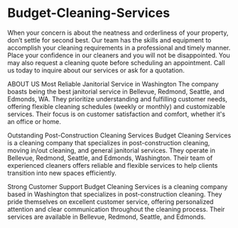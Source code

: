 # Budget-Cleaning-Services
When your concern is about the neatness and orderliness of your property, don’t settle for second best. Our team has the skills and equipment to accomplish your cleaning requirements in a professional and timely manner. Place your confidence in our cleaners and you will not be disappointed. You may also request a cleaning quote before scheduling an appointment. Call us today to inquire about our services or ask for a quotation.

ABOUT US
Most Reliable Janitorial Service in Washington
The company boasts being the best janitorial service in Bellevue, Redmond, Seattle, and Edmonds, WA. They prioritize understanding and fulfilling customer needs, offering flexible cleaning schedules (weekly or monthly) and customizable services. Their focus is on customer satisfaction and comfort, whether it's an office or home.

Outstanding Post-Construction Cleaning Services
Budget Cleaning Services is a cleaning company that specializes in post-construction cleaning, moving in/out cleaning, and general janitorial services. They operate in Bellevue, Redmond, Seattle, and Edmonds, Washington. Their team of experienced cleaners offers reliable and flexible services to help clients transition into new spaces efficiently.

Strong Customer Support
Budget Cleaning Services is a cleaning company based in Washington that specializes in post-construction cleaning. They pride themselves on excellent customer service, offering personalized attention and clear communication throughout the cleaning process. Their services are available in Bellevue, Redmond, Seattle, and Edmonds.
